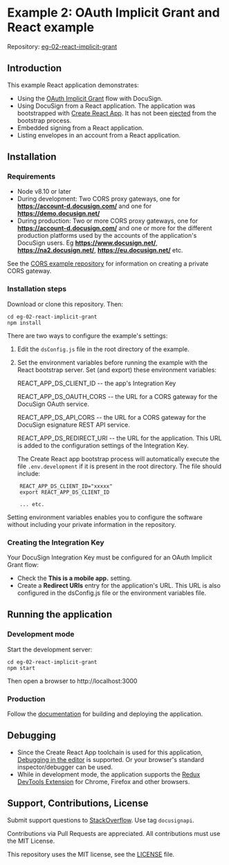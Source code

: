# Example 2: OAuth Implicit Grant and React example

Repository: [eg-02-react-implicit-grant](https://github/docusign/eg-02-react-implicit-grant)

## Introduction

This example React application demonstrates:

* Using the
  [OAuth Implicit Grant](https://developers.docusign.com/esign-rest-api/guides/authentication/oauth2-implicit)
  flow with DocuSign.
* Using DocuSign from a React application. The application was bootstrapped
  with [Create React App](https://github.com/facebook/create-react-app).
  It has not been
  [ejected](https://github.com/facebook/create-react-app/blob/master/packages/react-scripts/template/README.md#npm-run-eject)
  from the bootstrap process.
* Embedded signing from a React application.
* Listing envelopes in an account from a React application.

## Installation

### Requirements

* Node v8.10 or later
* During development: Two CORS proxy gateways, one for
  **https://account-d.docusign.com/** and one for
  **https://demo.docusign.net/**
* During production: Two or more CORS proxy gateways, one for
  **https://account-d.docusign.com/** and one or more
  for the different production platforms used by the accounts
  of the application's DocuSign users.
  Eg **https://www.docusign.net/**, **https://na2.docusign.net/**,
  **https://eu.docusign.net/** etc.

See the
[CORS example repository](https://github.com/docusign/blog-create-a-CORS-gateway)
for information on creating a private CORS gateway.

### Installation steps
Download or clone this repository. Then:

````
cd eg-02-react-implicit-grant
npm install
````

There are two ways to configure the example's settings:
1. Edit the `dsConfig.js` file in the root directory
   of the example.
1. Set the environment variables before running the example with
   the React bootstrap server. Set (and export) these environment variables:

   REACT_APP_DS_CLIENT_ID -- the app's Integration Key

   REACT_APP_DS_OAUTH_CORS -- the URL for a CORS gateway for the DocuSign OAuth service.

   REACT_APP_DS_API_CORS -- the URL for a CORS gateway for the DocuSign esignature REST API service.

   REACT_APP_DS_REDIRECT_URI -- the URL for the application. This URL is added to the configuration settings of the Integration Key.

   The Create React app bootstrap process will automatically execute
   the file `.env.development` if it is present in the
   root directory. The file should include:
````
    REACT_APP_DS_CLIENT_ID="xxxxx"
    export REACT_APP_DS_CLIENT_ID

    ... etc.
````

   Setting environment variables enables you to configure the software
   without including your private information in the repository.

### Creating the Integration Key
Your DocuSign Integration Key must be configured for an
OAuth Implicit Grant flow:
* Check the **This is a mobile app.** setting.
* Create a **Redirect URIs** entry for the application's URL.
  This URL is also configured in the dsConfig.js file or the
  environment variables file.

## Running the application

### Development mode

Start the development server:

````
cd eg-02-react-implicit-grant
npm start
````

Then open a browser to http://localhost:3000

### Production
Follow the
[documentation](https://github.com/facebook/create-react-app/blob/master/packages/react-scripts/template/README.md#npm-run-build)
for building and deploying the application.

## Debugging

* Since the Create React App toolchain is used for this
  application,
  [Debugging in the editor](https://github.com/facebook/create-react-app/blob/master/packages/react-scripts/template/README.md#debugging-in-the-editor)
  is supported. Or your browser's standard inspector/debugger can be used.
* While in development mode, the application supports the
  [Redux DevTools Extension](http://extension.remotedev.io/)
  for Chrome, Firefox and other browsers.

## Support, Contributions, License

Submit support questions to [StackOverflow](https://stackoverflow.com). Use tag `docusignapi`.

Contributions via Pull Requests are appreciated.
All contributions must use the MIT License.

This repository uses the MIT license, see the
[LICENSE](https://github.com/docusign/eg-02-react-implicit-grant/blob/master/LICENSE) file.
